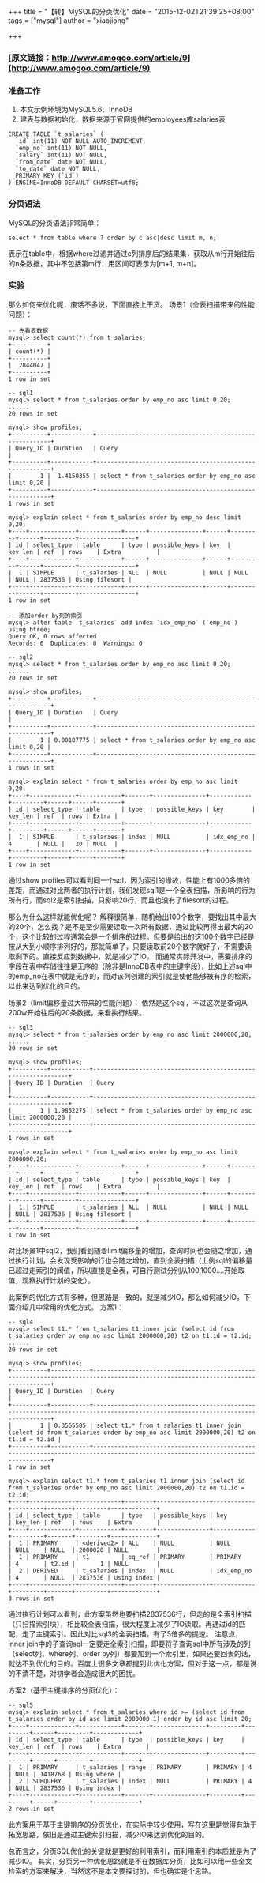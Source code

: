 +++
title = "【转】MySQL的分页优化"
date = "2015-12-02T21:39:25+08:00"
tags = ["mysql"]
author = "xiaojiong"

+++


### [原文链接：http://www.amogoo.com/article/9](http://www.amogoo.com/article/9)
### 准备工作
1.  本文示例环境为MySQL5.6、InnoDB
2.  建表与数据初始化，数据来源于官网提供的employees库salaries表

```
CREATE TABLE `t_salaries` (
  `id` int(11) NOT NULL AUTO_INCREMENT,
  `emp_no` int(11) NOT NULL,
  `salary` int(11) NOT NULL,
  `from_date` date NOT NULL,
  `to_date` date NOT NULL,
  PRIMARY KEY (`id`)
) ENGINE=InnoDB DEFAULT CHARSET=utf8;
```

### 分页语法
MySQL的分页语法非常简单：
```
select * from table where ? order by c asc|desc limit m, n;
```
表示在table中，根据where过滤并通过c列排序后的结果集，获取从m行开始往后的n条数据，其中不包括第m行，用区间可表示为[m+1, m+n]。

### 实验
那么如何来优化呢，废话不多说，下面直接上干货。
场景1（全表扫描带来的性能问题）：
```
-- 先看表数据
mysql> select count(*) from t_salaries;
+----------+
| count(*) |
+----------+
|  2844047 |
+----------+
1 row in set
  
-- sql1
mysql> select * from t_salaries order by emp_no asc limit 0,20;
......
20 rows in set
  
mysql> show profiles;
+----------+------------+---------------------------------------------------------+
| Query_ID | Duration   | Query                                                   |
+----------+------------+---------------------------------------------------------+
|        1 |  1.4158355 | select * from t_salaries order by emp_no asc limit 0,20 |
+----------+------------+---------------------------------------------------------+
1 rows in set
  
mysql> explain select * from t_salaries order by emp_no desc limit 0,20;
+----+-------------+------------+------+---------------+------+---------+------+---------+----------------+
| id | select_type | table      | type | possible_keys | key  | key_len | ref  | rows    | Extra          |
+----+-------------+------------+------+---------------+------+---------+------+---------+----------------+
|  1 | SIMPLE      | t_salaries | ALL  | NULL          | NULL | NULL    | NULL | 2837536 | Using filesort |
+----+-------------+------------+------+---------------+------+---------+------+---------+----------------+
1 row in set
  
-- 添加order by列的索引
mysql> alter table `t_salaries` add index `idx_emp_no` (`emp_no`) using btree;
Query OK, 0 rows affected
Records: 0  Duplicates: 0  Warnings: 0
  
-- sql2
mysql> select * from t_salaries order by emp_no asc limit 0,20;
......
20 rows in set
  
mysql> show profiles;
+----------+------------+---------------------------------------------------------+
| Query_ID | Duration   | Query                                                   |
+----------+------------+---------------------------------------------------------+
|        1 | 0.00107775 | select * from t_salaries order by emp_no asc limit 0,20 |
+----------+------------+---------------------------------------------------------+
1 rows in set
  
mysql> explain select * from t_salaries order by emp_no asc limit 0,20;
+----+-------------+------------+-------+---------------+------------+---------+------+------+-------+
| id | select_type | table      | type  | possible_keys | key        | key_len | ref  | rows | Extra |
+----+-------------+------------+-------+---------------+------------+---------+------+------+-------+
|  1 | SIMPLE      | t_salaries | index | NULL          | idx_emp_no | 4       | NULL |   20 | NULL  |
+----+-------------+------------+-------+---------------+------------+---------+------+------+-------+
1 row in set
```
通过show profiles可以看到同一个sql，因为索引的缘故，性能上有1000多倍的差距，而通过对比两者的执行计划，我们发现sql1是一个全表扫描，所影响的行为所有行，而sql2是索引扫描，只影响20行，而且也没有了filesort的过程。

那么为什么这样就能优化呢？
解释很简单，随机给出100个数字，要找出其中最大的20个，怎么找？是不是至少需要读取一次所有数据，通过比较再得出最大的20个，这个比较的过程通常会是一个排序的过程。但要是给出的这100个数字已经是按从大到小顺序排列好的，那就简单了，只要读取前20个数字就好了，不需要读取剩下的。直接反应到数据中，就是减少了IO。
而通常实际开发中，需要排序的字段在表中存储往往是无序的（除非是InnoDB表中的主键字段），比如上述sql中的emp_no在表中就是无序的，而对该列创建的索引就是使他能够被有序的检索，以此来达到优化的目的。

场景2（limit偏移量过大带来的性能问题）：
依然是这个sql，不过这次是查询从200w开始往后的20条数据，来看执行结果。
```
-- sql3
mysql> select * from t_salaries order by emp_no asc limit 2000000,20;
......
20 rows in set
  
mysql> show profiles;
+----------+-----------+---------------------------------------------------------------+
| Query_ID | Duration  | Query                                                         |
+----------+-----------+---------------------------------------------------------------+
|        1 | 1.9852275 | select * from t_salaries order by emp_no asc limit 2000000,20 |
+----------+-----------+---------------------------------------------------------------+
1 rows in set
  
mysql> explain select * from t_salaries order by emp_no asc limit 2000000,20;
+----+-------------+------------+------+---------------+------+---------+------+---------+----------------+
| id | select_type | table      | type | possible_keys | key  | key_len | ref  | rows    | Extra          |
+----+-------------+------------+------+---------------+------+---------+------+---------+----------------+
|  1 | SIMPLE      | t_salaries | ALL  | NULL          | NULL | NULL    | NULL | 2837536 | Using filesort |
+----+-------------+------------+------+---------------+------+---------+------+---------+----------------+
1 row in set
```
对比场景1中sql2，我们看到随着limit偏移量的增加，查询时间也会随之增加，通过执行计划，会发现受影响的行也会随之增加，直到全表扫描（上例sql的偏移量已超过走索引的阀值，所以直接是全表，可自行测试分别从100,1000....开始取值，观察执行计划的变化）。

此案例的优化方式有多种，但思路是一致的，就是减少IO，那么如何减少IO，下面介绍几中常用的优化方式。
方案1：
```
-- sql4
mysql> select t1.* from t_salaries t1 inner join (select id from t_salaries order by emp_no asc limit 2000000,20) t2 on t1.id = t2.id;
......
20 rows in set
  
mysql> show profiles;
+----------+-----------+--------------------------------------------------------------------------------------------------------------------------------+
| Query_ID | Duration  | Query                                                                                                                          |
+----------+-----------+--------------------------------------------------------------------------------------------------------------------------------+
|        1 | 0.3565585 | select t1.* from t_salaries t1 inner join (select id from t_salaries order by emp_no asc limit 2000000,20) t2 on t1.id = t2.id |
+----------+-----------+--------------------------------------------------------------------------------------------------------------------------------+
1 row in set
  
mysql> explain select t1.* from t_salaries t1 inner join (select id from t_salaries order by emp_no asc limit 2000000,20) t2 on t1.id = t2.id;
+----+-------------+------------+--------+---------------+------------+---------+-------+---------+-------------+
| id | select_type | table      | type   | possible_keys | key        | key_len | ref   | rows    | Extra       |
+----+-------------+------------+--------+---------------+------------+---------+-------+---------+-------------+
|  1 | PRIMARY     | <derived2> | ALL    | NULL          | NULL       | NULL    | NULL  | 2000020 | NULL        |
|  1 | PRIMARY     | t1         | eq_ref | PRIMARY       | PRIMARY    | 4       | t2.id |       1 | NULL        |
|  2 | DERIVED     | t_salaries | index  | NULL          | idx_emp_no | 4       | NULL  | 2837536 | Using index |
+----+-------------+------------+--------+---------------+------------+---------+-------+---------+-------------+
3 rows in set
```
通过执行计划可以看到，此方案虽然也要扫描2837536行，但走的是全索引扫描（只扫描索引块），相比较全表扫描，很大程度上减少了IO读取。再通过id的匹配，走了主键索引。因此对比sql3的全表扫描，有了5倍多的提速。
注意点，inner join中的子查询sql一定要走全索引扫描，即要将子查询sql中所有涉及的列（select列、where列、order by列）都要加到一个索引里，如果还要回表的话，就达不到优化的目的。百度上很多文章都提到此优化方案，但对于这一点，都是说的不清不楚，对初学者会造成很大的困扰。

方案2（基于主键排序的分页优化）：
```
-- sql5
mysql> explain select * from t_salaries where id >= (select id from t_salaries order by id asc limit 2000000,1) order by id asc limit 20;
+----+-------------+------------+-------+---------------+---------+---------+------+---------+-------------+
| id | select_type | table      | type  | possible_keys | key     | key_len | ref  | rows    | Extra       |
+----+-------------+------------+-------+---------------+---------+---------+------+---------+-------------+
|  1 | PRIMARY     | t_salaries | range | PRIMARY       | PRIMARY | 4       | NULL | 1418768 | Using where |
|  2 | SUBQUERY    | t_salaries | index | NULL          | PRIMARY | 4       | NULL | 2837536 | Using index |
+----+-------------+------------+-------+---------------+---------+---------+------+---------+-------------+
2 rows in set
```
此方案用于基于主键排序的分页优化，在实际中较少使用，写在这里是觉得有助于拓宽思路，依旧是通过主键索引扫描，减少IO来达到优化的目的。

总而言之，分页SQL优化的关键就是更好的利用索引，而利用索引的本质就是为了减少IO。
其实，分页另一种优化思路就是不在数据库分页，比如可以用一些全文检索的方案来解决，当然这不是本文要探讨的，但也确实是个思路。


